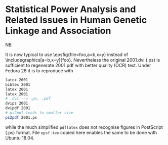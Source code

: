 # Statistical Power Analysis and Related Issues in Human Genetic Linkage and Association

NB

It is now typical to use \epsfig{file=foo,a=b,x=y} instead of \includegraphics[a=b,x=y]{foo}. Nevertheless the original 2001.dvi (.ps) is sufficient to regenerate 2001.pdf with better quality (OCR) text. Under Fedora 28 it is to reproduce with 

```bash
latex 2001
bibtex 2001
latex 2001
latex 2001
# .dvi --> .ps, .pdf
dvips 2001
dvipdf 2001
# ps2pdf leads to smaller size
ps2pdf 2001.ps
```
while the much simplified `pdflatex` does not recognise figures in PostScript (.ps) format. File `epsf.tex` copied here enables the same to be done with Ubuntu 18.04. 
